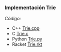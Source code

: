 ### Implementación Trie

_Código:_ 

- C++ [Trie.cpp](../Trie/trie.cpp)
- C [Trie.c](../algoritmos-comparacion/bubblesort.c)
- Python [Trie.py](../grafos/trie/trie.py)
- Racket [Trie.rkt](../algoritmos-comparacion/bubblesort.rkt)
